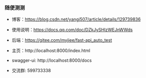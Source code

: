 ### 随便测测

* 博客：https://blog.csdn.net/yangj507/article/details/129739836

* 使用说明：https://docs.qq.com/doc/DZkJySHlzWEJnWWds

* 后端：https://gitee.com/myjiee/fast-api_auto_test

* 主页：http://localhost:8000/index.html

* swagger-ui: http://localhost:8000/docs

* 交流群: 599733338